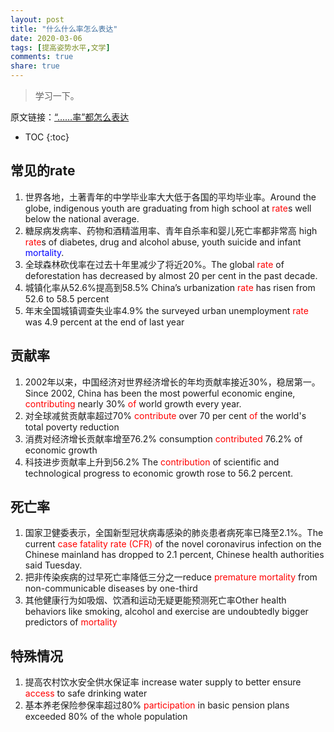```yaml
---
layout: post
title: "什么什么率怎么表达"
date: 2020-03-06
tags: [提高姿势水平,文学]
comments: true
share: true
---
```


> 学习一下。

原文链接：[“……率”都怎么表达](https://mp.weixin.qq.com/s/usR_K8js4lPRGm7ZRjFhEQ)

* TOC
{:toc}

## 常见的rate

1. 世界各地，土著青年的中学毕业率大大低于各国的平均毕业率。Around the globe, indigenous youth are graduating from high school at <span style="color:red;">rate</span>s well below the national average.
2. 糖尿病发病率、药物和酒精滥用率、青年自杀率和婴儿死亡率都非常高 high <span style="color:red;">rate</span>s of diabetes, drug and alcohol abuse, youth suicide and infant <span style="color:blue;">mortality</span>.
3. 全球森林砍伐率在过去十年里减少了将近20%。The global <span style="color:red;">rate</span> of deforestation has decreased by almost 20 per cent in the past decade.
4. 城镇化率从52.6%提高到58.5% China’s urbanization <span style="color:red;">rate</span> has risen from 52.6 to 58.5 percent
5. 年末全国城镇调查失业率4.9% the surveyed urban unemployment <span style="color:red;">rate</span> was 4.9 percent at the end of last year

## 贡献率

1. 2002年以来，中国经济对世界经济增长的年均贡献率接近30%，稳居第一。Since 2002, China has been the most powerful economic engine, <span style="color:red;">contributing</span> nearly 30% <span style="color:red;">of</span> world growth every year.
2. 对全球减贫贡献率超过70% <span style="color:red;">contribute</span> over 70 per cent <span style="color:red;">of</span> the world's total poverty reduction
3. 消费对经济增长贡献率增至76.2% consumption <span style="color:red;">contributed</span> 76.2% of economic growth
4. 科技进步贡献率上升到56.2% The <span style="color:red;">contribution</span> of scientific and technological progress to economic growth rose to 56.2 percent.

## 死亡率

1. 国家卫健委表示，全国新型冠状病毒感染的肺炎患者病死率已降至2.1%。The current <span style="color:red;">case fatality rate (CFR)</span> of the novel coronavirus infection on the Chinese mainland has dropped to 2.1 percent, Chinese health authorities said Tuesday.
2. 把非传染疾病的过早死亡率降低三分之一reduce <span style="color:red;">premature mortality</span> from non-communicable diseases by one-third
3. 其他健康行为如吸烟、饮酒和运动无疑更能预测死亡率Other health behaviors like smoking, alcohol and exercise are undoubtedly bigger predictors of <span style="color:red;">mortality</span>

## 特殊情况

1. 提高农村饮水安全供水保证率 increase water supply to better ensure <span style="color:red;">access</span> to safe drinking water
2. 基本养老保险参保率超过80% <span style="color:red;">participation</span> in basic pension plans exceeded 80% of the whole population
